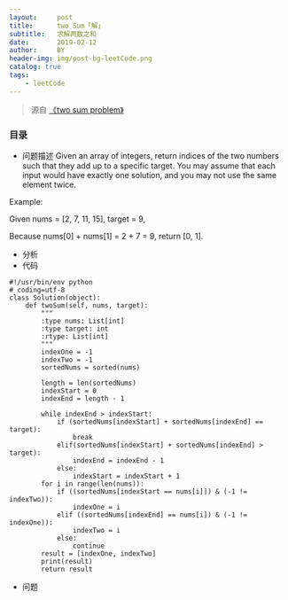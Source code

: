 ```yaml
---
layout:     post
title:      two Sum「解」
subtitle:   求解两数之和
date:       2019-02-12
author:     BY
header-img: img/post-bg-leetCode.png
catalog: true
tags:
    - leetCode
---
```


> 源自 [《two sum problem》](https://leetcode.com/problems/two-sum/)

### 目录

- 问题描述
Given an array of integers, return indices of the two numbers such that they add up to a specific target.
You may assume that each input would have exactly one solution, and you may not use the same element twice.

Example:

Given nums = [2, 7, 11, 15], target = 9,

Because nums[0] + nums[1] = 2 + 7 = 9,
return [0, 1].

- 分析
- 代码
```
#!/usr/bin/env python
# coding=utf-8
class Solution(object):
    def twoSum(self, nums, target):
        """
        :type nums: List[int]
        :type target: int
        :rtype: List[int]
        """
        indexOne = -1
        indexTwo = -1
        sortedNums = sorted(nums)

        length = len(sortedNums)
        indexStart = 0
        indexEnd = length - 1

        while indexEnd > indexStart:
            if (sortedNums[indexStart] + sortedNums[indexEnd] == target):
                break
            elif(sortedNums[indexStart] + sortedNums[indexEnd] > target):
                indexEnd = indexEnd - 1
            else:
                indexStart = indexStart + 1
        for i in range(len(nums)):
            if ((sortedNums[indexStart == nums[i]]) & (-1 != indexTwo)):
                indexOne = i
            elif ((sortedNums[indexEnd] == nums[i]) & (-1 != indexOne)):
                indexTwo = i
            else:
                continue
        result = [indexOne, indexTwo]
        print(result)
        return result
```
- 问题


